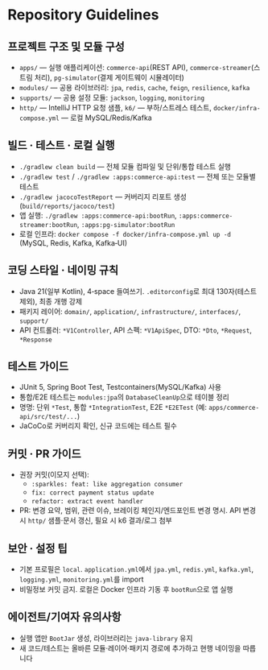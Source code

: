# Repository Guidelines

## 프로젝트 구조 및 모듈 구성
- `apps/` — 실행 애플리케이션: `commerce-api`(REST API), `commerce-streamer`(스트림 처리), `pg-simulator`(결제 게이트웨이 시뮬레이터)
- `modules/` — 공용 라이브러리: `jpa`, `redis`, `cache`, `feign`, `resilience`, `kafka`
- `supports/` — 공용 설정 모듈: `jackson`, `logging`, `monitoring`
- `http/` — IntelliJ HTTP 요청 샘플, `k6/` — 부하/스트레스 테스트, `docker/infra-compose.yml` — 로컬 MySQL/Redis/Kafka

## 빌드 · 테스트 · 로컬 실행
- `./gradlew clean build` — 전체 모듈 컴파일 및 단위/통합 테스트 실행
- `./gradlew test` / `./gradlew :apps:commerce-api:test` — 전체 또는 모듈별 테스트
- `./gradlew jacocoTestReport` — 커버리지 리포트 생성(`build/reports/jacoco/test`)
- 앱 실행: `./gradlew :apps:commerce-api:bootRun`, `:apps:commerce-streamer:bootRun`, `:apps:pg-simulator:bootRun`
- 로컬 인프라: `docker compose -f docker/infra-compose.yml up -d` (MySQL, Redis, Kafka, Kafka‑UI)

## 코딩 스타일 · 네이밍 규칙
- Java 21(일부 Kotlin), 4‑space 들여쓰기. `.editorconfig`로 최대 130자(테스트 제외), 최종 개행 강제
- 패키지 레이어: `domain/`, `application/`, `infrastructure/`, `interfaces/`, `support/`
- API 컨트롤러: `*V1Controller`, API 스펙: `*V1ApiSpec`, DTO: `*Dto`, `*Request`, `*Response`

## 테스트 가이드
- JUnit 5, Spring Boot Test, Testcontainers(MySQL/Kafka) 사용
- 통합/E2E 테스트는 `modules:jpa`의 `DatabaseCleanUp`으로 테이블 정리
- 명명: 단위 `*Test`, 통합 `*IntegrationTest`, E2E `*E2ETest` (예: `apps/commerce-api/src/test/...`)
- JaCoCo로 커버리지 확인, 신규 코드에는 테스트 필수

## 커밋 · PR 가이드
- 권장 커밋(이모지 선택):
  - `:sparkles: feat: like aggregation consumer`
  - `fix: correct payment status update`
  - `refactor: extract event handler`
- PR: 변경 요약, 범위, 관련 이슈, 브레이킹 체인지/엔드포인트 변경 명시. API 변경 시 `http/` 샘플·문서 갱신, 필요 시 k6 결과/로그 첨부

## 보안 · 설정 팁
- 기본 프로필은 `local`. `application.yml`에서 `jpa.yml`, `redis.yml`, `kafka.yml`, `logging.yml`, `monitoring.yml`를 import
- 비밀정보 커밋 금지. 로컬은 Docker 인프라 기동 후 `bootRun`으로 앱 실행

## 에이전트/기여자 유의사항
- 실행 앱만 `BootJar` 생성, 라이브러리는 `java-library` 유지
- 새 코드/테스트는 올바른 모듈·레이어·패키지 경로에 추가하고 현행 네이밍을 따릅니다

